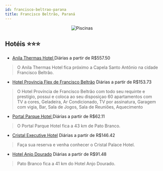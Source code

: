 ```yaml
---
id: francisco-beltrao-parana
title: Francisco Beltrão, Paraná
---
```


<center><img src="https://static.hotelurbano.com/reservas/prod0/10/10902/5b61f07c287b9_anila-thermas-hotel.jpg" alt="Piscinas" /></center>


## Hotéis ⭐️⭐️⭐️

-    [Anila Thermas Hotel ](https://www.hurb.com/aud/https://www.hurb.com/hoteis/francisco-beltrao/anila-thermas-hotel-10902?cmp=18055) Diárias a partir de R$557.50
   > O Anila Thermas Hotel fica próximo a Capela Santo Antônio na cidade Francisco Beltrão. 
-    [Hotel Província Flex de Francisco Beltrão](https://www.hurb.com/aud/https://www.hurb.com/hoteis/francisco-beltrao/hotel-provincia-flex-de-francisco-beltrao-OMN-1793?cmp=18055) Diárias a partir de R$153.73
   > O Hotel Província de Francisco Beltrão com todo seu requinte e prestígio, possui e coloca ao seu disposiçao 60 apartamentos com TV a cores, Geladeira, Ar Condicionado, TV por assinatura, Garagem com vigia, Bar, Sala de Jogos, Sala de Reuniões, Aquecimento
-    [Portal Parque Hotel ](https://www.hurb.com/aud/https://www.hurb.com/hoteis/francisco-beltrao/portal-parque-hotel-10615?cmp=18055) Diárias a partir de R$62.11
   > O Portal Parque Hotel fica a 43 km de Pato Branco.
-    [Cristal Executive Hotel](https://www.hurb.com/aud/https://www.hurb.com/hoteis/francisco-beltrao/cristal-executive-hotel-5383?cmp=18055) Diárias a partir de R$146.42
   > Faça sua reserva e venha conhecer o Cristal Palace Hotel.
-    [Hotel Anjo Dourado](https://www.hurb.com/aud/https://www.hurb.com/hoteis/francisco-beltrao/hotel-anjo-dourado-10656?cmp=18055) Diárias a partir de R$91.48
   > Pato Branco fica a 41 km do Hotel Anjo Dourado.
